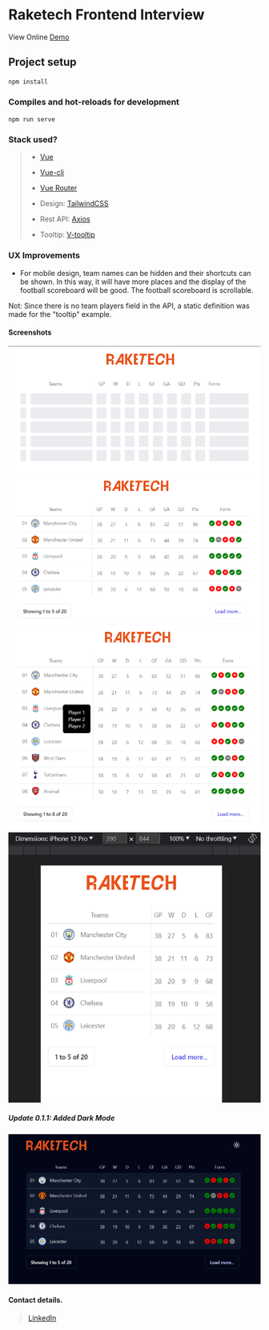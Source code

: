 # Raketech Frontend Interview

View Online [Demo](https://raketech-cihankoc.vercel.app/#/)

## Project setup

```
npm install
```

### Compiles and hot-reloads for development

```
npm run serve
```

### Stack used?

> - [Vue](https://vuejs.org/)
> - [Vue-cli](https://cli.vuejs.org/)
> - [Vue Router](https://router.vuejs.org/)
>
> - Design: [TailwindCSS](https://tailwindcss.com/)
> - Rest API: [Axios](https://www.npmjs.com/package/axios)
> - Tooltip: [V-tooltip](https://www.npmjs.com/package/v-tooltip#installation)

### UX Improvements

- For mobile design, team names can be hidden and their shortcuts can be shown. In this way, it will have more places and the display of the football scoreboard will be good. The football scoreboard is scrollable.

Not: Since there is no team players field in the API, a static definition was made for the "tooltip" example.

#### Screenshots

![Skeleton](/src/assets/images/skeleton-desktop-1.png)
![Desktop](/src/assets/images/screenshot-desktop-1.png)
![Desktop-2](/src/assets/images/screenshot-desktop-2.png)
![Mobile](/src/assets/images/screenshot-mobile-1.png)

##### Update 0.1.1: Added Dark Mode

![Desktop](/src/assets/images/screenshot-desktop-3.png)

#### Contact details.

> [LinkedIn](https://www.linkedin.com/in/cihankoc/)
